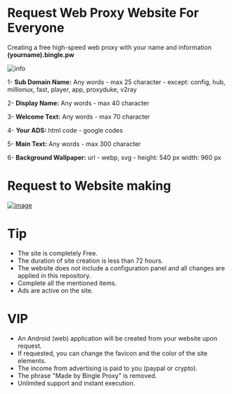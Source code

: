 # Request Web Proxy Website For Everyone

Creating a free high-speed web proxy with your name and information **(yourname).bingle.pw**

![info](https://github.com/user-attachments/assets/bb19436f-134f-4ab1-a1ea-6f59098a36a5)

1- **Sub Domain Name:** Any words - max 25 character - except: config, hub, millionux, fast, player, app, proxyduke, v2ray

2- **Display Name:** Any words - max 40 character

3- **Welcome Text:** Any words - max 70 character

4- **Your ADS:** html code - google codes 

5- **Main Text:** Any words - max 300 character

6- **Background Wallpaper:** url - webp, svg - height: 540 px width: 960 px


# Request to Website making

[![image](https://github.com/user-attachments/assets/7ca07b1b-9946-4747-9553-10472ea9c9d4)](https://github.com/Bingle-Proxy/Request-Web-Proxy/issues/new?assignees=Bingle-Proxy&labels=Free+Web+Proxy&projects=&template=free_webproxy_request.md&title=Request+Create+Free+Web+Proxy)


# Tip

* The site is completely Free.
* The duration of site creation is less than 72 hours.
* The website does not include a configuration panel and all changes are applied in this repository.
* Complete all the mentioned items.
* Ads are active on the site.

  
# VIP

* An Android (web) application will be created from your website upon request.
* If requested, you can change the favicon and the color of the site elements.
* The income from advertising is paid to you (paypal or crypto).
* The phrase "Made by Bingle Proxy" is removed.
* Unlimited support and instant execution.

